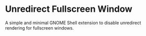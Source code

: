 # Unredirect Fullscreen Window

A simple and minimal GNOME Shell extension to disable unredirect rendering for fullscreen windows.
